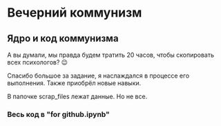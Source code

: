 ﻿# Вечерний коммунизм

## Ядро и код коммунизма

А вы думали, мы правда будем тратить 20 часов, чтобы скопировать всех психологов? 😉

Спасибо большое за задание, я наслаждался в процессе его выполнения. Также приобрёл новые навыки.

В папочке scrap_files лежат данные. Но не все.

### Весь код в "for github.ipynb"